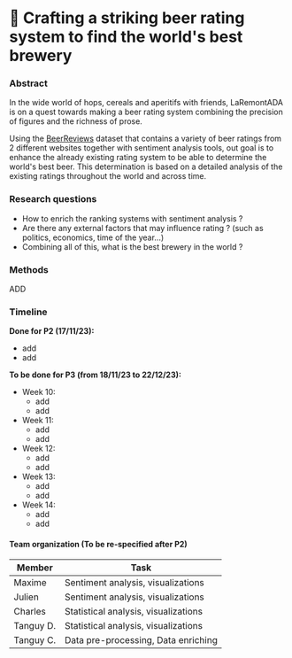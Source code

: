 # 🍻 Crafting a striking beer rating system to find the world's best brewery

### Abstract
In the wide world of hops, cereals and aperitifs with friends, LaRemontADA is on a quest towards making a beer rating system combining the precision of figures and the richness of prose.

Using the [BeerReviews]() dataset that contains a variety of beer ratings from 2 different websites together with sentiment analysis tools, out goal is to enhance the already existing rating system to be able to determine the world's best beer. This determination is based on a detailed analysis of the existing ratings throughout the world and across time.

### Research questions
- How to enrich the ranking systems with sentiment analysis ?
- Are there any external factors that may influence rating ? (such as politics, economics, time of the year...)
- Combining all of this, what is the best brewery in the world ?

### Methods

ADD
### Timeline
**Done for P2 (17/11/23):**
- add
- add

**To be done for P3 (from 18/11/23 to 22/12/23):** 
- Week 10:
  - add
  - add
- Week 11:
  - add
  - add
- Week 12:
  - add
  - add
- Week 13:
  - add
  - add
- Week 14:
  - add
  - add
#### Team organization (To be re-specified after P2)
| Member        | Task          |
| ------------- | ------------- | 
| Maxime      | Sentiment analysis, visualizations |
| Julien      | Sentiment analysis, visualizations |
| Charles     | Statistical analysis, visualizations|
| Tanguy D.   | Statistical analysis, visualizations|
| Tanguy C.   | Data pre-processing, Data enriching |



